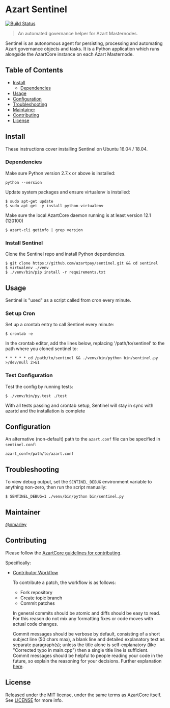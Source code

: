 # Azart Sentinel

[![Build Status](https://travis-ci.org/azartpay/sentinel.svg?branch=master)](https://travis-ci.org/azartpay/sentinel)

> An automated governance helper for Azart Masternodes.

Sentinel is an autonomous agent for persisting, processing and automating Azart governance objects and tasks. It is a Python application which runs alongside the AzartCore instance on each Azart Masternode.

## Table of Contents
- [Install](#install)
  - [Dependencies](#dependencies)
- [Usage](#usage)
- [Configuration](#configuration)
- [Troubleshooting](#troubleshooting)
- [Maintainer](#maintainer)
- [Contributing](#contributing)
- [License](#license)

## Install

These instructions cover installing Sentinel on Ubuntu 16.04 / 18.04.

### Dependencies

Make sure Python version 2.7.x or above is installed:

    python --version

Update system packages and ensure virtualenv is installed:

    $ sudo apt-get update
    $ sudo apt-get -y install python-virtualenv

Make sure the local AzartCore daemon running is at least version 12.1 (120100)

    $ azart-cli getinfo | grep version

### Install Sentinel

Clone the Sentinel repo and install Python dependencies.

    $ git clone https://github.com/azartpay/sentinel.git && cd sentinel
    $ virtualenv ./venv
    $ ./venv/bin/pip install -r requirements.txt

## Usage

Sentinel is "used" as a script called from cron every minute.

### Set up Cron

Set up a crontab entry to call Sentinel every minute:

    $ crontab -e

In the crontab editor, add the lines below, replacing '/path/to/sentinel' to the path where you cloned sentinel to:

    * * * * * cd /path/to/sentinel && ./venv/bin/python bin/sentinel.py >/dev/null 2>&1

### Test Configuration

Test the config by running tests:

    $ ./venv/bin/py.test ./test

With all tests passing and crontab setup, Sentinel will stay in sync with azartd and the installation is complete

## Configuration

An alternative (non-default) path to the `azart.conf` file can be specified in `sentinel.conf`:

    azart_conf=/path/to/azart.conf

## Troubleshooting

To view debug output, set the `SENTINEL_DEBUG` environment variable to anything non-zero, then run the script manually:

    $ SENTINEL_DEBUG=1 ./venv/bin/python bin/sentinel.py

## Maintainer

[@nmarley](https://github.com/nmarley)

## Contributing

Please follow the [AzartCore guidelines for contributing](https://github.com/azartpay/azart/blob/master/CONTRIBUTING.md).

Specifically:

* [Contributor Workflow](https://github.com/azartpay/azart/blob/master/CONTRIBUTING.md#contributor-workflow)

    To contribute a patch, the workflow is as follows:

    * Fork repository
    * Create topic branch
    * Commit patches

    In general commits should be atomic and diffs should be easy to read. For this reason do not mix any formatting fixes or code moves with actual code changes.

    Commit messages should be verbose by default, consisting of a short subject line (50 chars max), a blank line and detailed explanatory text as separate paragraph(s); unless the title alone is self-explanatory (like "Corrected typo in main.cpp") then a single title line is sufficient. Commit messages should be helpful to people reading your code in the future, so explain the reasoning for your decisions. Further explanation [here](http://chris.beams.io/posts/git-commit/).

## License

Released under the MIT license, under the same terms as AzartCore itself. See [LICENSE](LICENSE) for more info.
